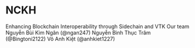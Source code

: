 # NCKH
Enhancing Blockchain Interoperability through Sidechain and VTK
Our team
  Nguyễn Bùi Kim Ngân (@ngan247)
  Nguyễn Bình Thục Trâm (@Bingtoni2122)
  Võ Anh Kiệt (@anhkiet1227)
